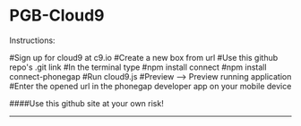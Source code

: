PGB-Cloud9
=====================
Instructions:

#Sign up for cloud9 at c9.io
#Create a new box from url
#Use this github repo's .git link
#In the terminal type 
#npm install connect
#npm install connect-phonegap
#Run cloud9.js
#Preview --> Preview running application
#Enter the opened url in the phonegap developer app on your mobile device


####Use this github site at your own risk!

************************************************************************************************************ 













